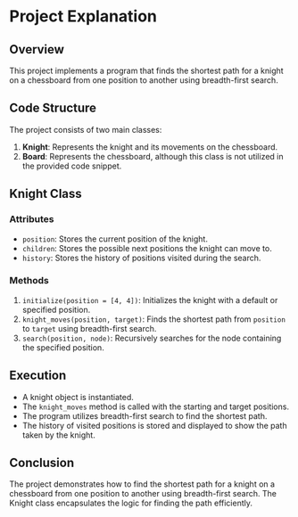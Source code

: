 # Project Explanation

## Overview
This project implements a program that finds the shortest path for a knight on a chessboard from one position to another using breadth-first search.

## Code Structure
The project consists of two main classes:
1. **Knight**: Represents the knight and its movements on the chessboard.
2. **Board**: Represents the chessboard, although this class is not utilized in the provided code snippet.

## Knight Class
### Attributes
- `position`: Stores the current position of the knight.
- `children`: Stores the possible next positions the knight can move to.
- `history`: Stores the history of positions visited during the search.

### Methods
1. `initialize(position = [4, 4])`: Initializes the knight with a default or specified position.
2. `knight_moves(position, target)`: Finds the shortest path from `position` to `target` using breadth-first search.
3. `search(position, node)`: Recursively searches for the node containing the specified position.

## Execution
- A knight object is instantiated.
- The `knight_moves` method is called with the starting and target positions.
- The program utilizes breadth-first search to find the shortest path.
- The history of visited positions is stored and displayed to show the path taken by the knight.

## Conclusion
The project demonstrates how to find the shortest path for a knight on a chessboard from one position to another using breadth-first search. The Knight class encapsulates the logic for finding the path efficiently.

